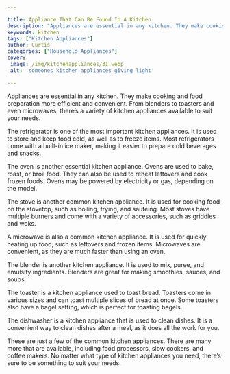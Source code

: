 ```yaml
---

title: Appliance That Can Be Found In A Kitchen
description: "Appliances are essential in any kitchen. They make cooking and food preparation more efficient and convenient. From blenders to to...learn more about it now"
keywords: kitchen
tags: ["Kitchen Appliances"]
author: Curtis
categories: ["Household Appliances"]
cover: 
 image: /img/kitchenappliances/31.webp
 alt: 'someones kitchen appliances giving light'

---
```


Appliances are essential in any kitchen. They make cooking and food preparation more efficient and convenient. From blenders to toasters and even microwaves, there’s a variety of kitchen appliances available to suit your needs.

The refrigerator is one of the most important kitchen appliances. It is used to store and keep food cold, as well as to freeze items. Most refrigerators come with a built-in ice maker, making it easier to prepare cold beverages and snacks.

The oven is another essential kitchen appliance. Ovens are used to bake, roast, or broil food. They can also be used to reheat leftovers and cook frozen foods. Ovens may be powered by electricity or gas, depending on the model.

The stove is another common kitchen appliance. It is used for cooking food on the stovetop, such as boiling, frying, and sautéing. Most stoves have multiple burners and come with a variety of accessories, such as griddles and woks.

A microwave is also a common kitchen appliance. It is used for quickly heating up food, such as leftovers and frozen items. Microwaves are convenient, as they are much faster than using an oven.

The blender is another kitchen appliance. It is used to mix, puree, and emulsify ingredients. Blenders are great for making smoothies, sauces, and soups.

The toaster is a kitchen appliance used to toast bread. Toasters come in various sizes and can toast multiple slices of bread at once. Some toasters also have a bagel setting, which is perfect for toasting bagels.

The dishwasher is a kitchen appliance that is used to clean dishes. It is a convenient way to clean dishes after a meal, as it does all the work for you.

These are just a few of the common kitchen appliances. There are many more that are available, including food processors, slow cookers, and coffee makers. No matter what type of kitchen appliances you need, there’s sure to be something to suit your needs.
